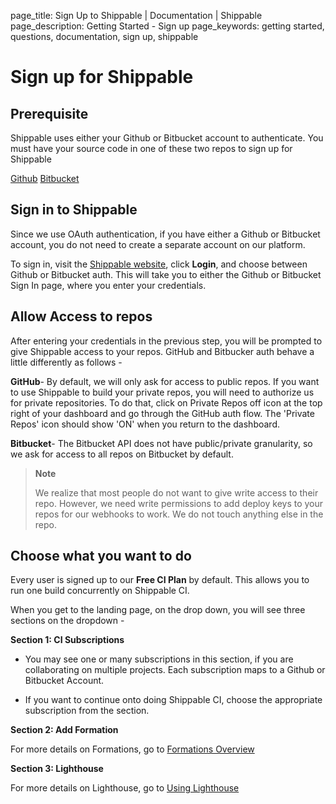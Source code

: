 page_title: Sign Up to Shippable | Documentation | Shippable
page_description: Getting Started - Sign up
page_keywords: getting started, questions, documentation, sign up, shippable

# Sign up for Shippable

## Prerequisite

Shippable uses either your Github or Bitbucket account to authenticate. You must have your source code in one of these two repos to sign up for Shippable

[Github](https://github.com)
[Bitbucket](https://bitbucket.org)

## Sign in to Shippable

Since we use OAuth authentication, if you have either a Github or Bitbucket account, you do not need to create a separate account on our platform.

To sign in, visit the [Shippable website](https://www.shippable.com),
click **Login**, and choose between Github or Bitbucket auth. This will take you to either the Github or Bitbucket Sign In page, where you enter your credentials.

## Allow Access to repos

After entering your credentials in the previous step, you will be prompted to give Shippable
access to your repos. GitHub and Bitbucker auth behave a little differently as follows -

**GitHub**- By default, we will only ask for access to public repos. If
you want to use Shippable to build your private repos, you will need to
authorize us for private repositories. To do that, click on Private
Repos off icon at the top right of your dashboard and go through the
GitHub auth flow. The 'Private Repos' icon should show 'ON' when you
return to the dashboard.

**Bitbucket**- The Bitbucket API does not have public/private
granularity, so we ask for access to all repos on Bitbucket by default.

> **Note**
>
> We realize that most people do not want to give write access to their
> repo. However, we need write permissions to add deploy keys to your
> repos for our webhooks to work. We do not touch anything else in the
> repo.

## Choose what you want to do

Every user is signed up to our **Free CI Plan** by default. This allows you to run one build concurrently on Shippable CI.

When you get to the landing page, on the drop down, you will see three sections on the dropdown -

**Section 1: CI Subscriptions**

- You may see one or many subscriptions in this section, if you are collaborating on multiple projects. Each subscription maps to a Github or Bitbucket Account.

- If you want to continue onto doing Shippable CI, choose the appropriate subscription from the section.

**Section 2: Add Formation**

For more details on Formations, go to [Formations Overview](formations_overview.md)

**Section 3: Lighthouse**

For more details on Lighthouse, go to [Using Lighthouse](lighthouse.md)
